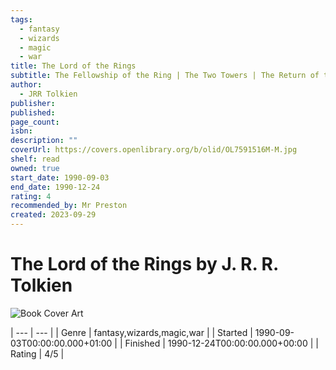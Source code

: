 ```yaml
---
tags:
  - fantasy
  - wizards
  - magic
  - war
title: The Lord of the Rings
subtitle: The Fellowship of the Ring | The Two Towers | The Return of the King
author:
  - JRR Tolkien
publisher: 
published: 
page_count: 
isbn: 
description: ""
coverUrl: https://covers.openlibrary.org/b/olid/OL7591516M-M.jpg
shelf: read
owned: true
start_date: 1990-09-03
end_date: 1990-12-24
rating: 4
recommended_by: Mr Preston
created: 2023-09-29
---
```


# The Lord of the Rings by J. R. R. Tolkien

![Book Cover Art](https://covers.openlibrary.org/b/olid/OL7591516M-M.jpg)


| --- | --- |
| Genre | fantasy,wizards,magic,war |
| Started | 1990-09-03T00:00:00.000+01:00 |
| Finished | 1990-12-24T00:00:00.000+00:00 |
| Rating | 4/5 |

